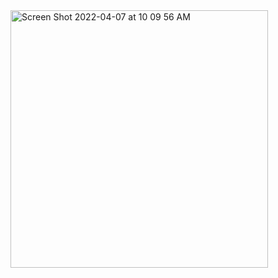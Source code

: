 <img width="412" alt="Screen Shot 2022-04-07 at 10 09 56 AM" src="https://user-images.githubusercontent.com/80934775/162260234-ebb77dde-1f98-47ce-947d-3be3f57a5b19.png">
